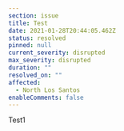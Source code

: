 ```yaml
---
section: issue
title: Test
date: 2021-01-28T20:44:05.462Z
status: resolved
pinned: null
current_severity: disrupted
max_severity: disrupted
duration: ""
resolved_on: ""
affected:
  - North Los Santos
enableComments: false
---
```

Test1